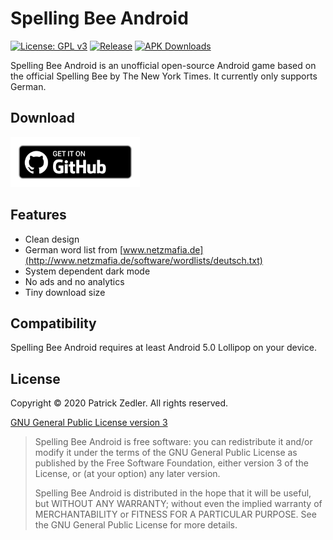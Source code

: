 # Spelling Bee Android

[![License: GPL v3](https://img.shields.io/badge/License-GPLv3-blue.svg)](https://www.gnu.org/licenses/gpl-3.0) [![Release](https://img.shields.io/github/v/release/patzly/spelling-android?label=Release&logo=github)](https://github.com/patzly/spelling-android/releases)  [![APK Downloads](https://img.shields.io/github/downloads/patzly/spelling-android/total.svg?label=APK%20Downloads&logo=github)](https://github.com/patzly/spelling-android/releases)

Spelling Bee Android is an unofficial open-source Android game based on the official Spelling Bee by The New York Times. 
It currently only supports German.

## Download

<a href='https://github.com/patzly/spelling-android/releases'><img alt='Get it on GitHub' height="80" src='assets/badge_github.png'/></a>

## Features

* Clean design
* German word list from [www.netzmafia.de](http://www.netzmafia.de/software/wordlists/deutsch.txt)
* System dependent dark mode
* No ads and no analytics
* Tiny download size

## Compatibility

Spelling Bee Android requires at least Android 5.0 Lollipop on your device.

## License

Copyright &copy; 2020 Patrick Zedler. All rights reserved.

[GNU General Public License version 3](https://www.gnu.org/licenses/gpl.txt)

> Spelling Bee Android is free software: you can redistribute it and/or modify it under the terms of the GNU General Public License as published by the Free Software Foundation, either version 3 of the License, or (at your option) any later version.
>
> Spelling Bee Android is distributed in the hope that it will be useful, but WITHOUT ANY WARRANTY; without even the implied warranty of MERCHANTABILITY or FITNESS FOR A PARTICULAR PURPOSE. See the GNU General Public License for more details.
